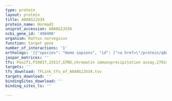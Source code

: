 ```yaml
---
type: protein
layout: protein
title: A0A0G2JU34
protein_name: Hormad2
uniprot_accession: A0A0G2JU34
ncbi_gene_id: '498400'
organism: Rattus norvegicus
function: target gene
number_of_interactions: '1'
orthologs: '[{"species": "Homo sapiens", "id": ["<a href=\"/protein/q8n7b1\">Q8N7B1</a>"]}, {"species": "Danio rerio", "id": ["<a href=\"/protein/a2bf66\">A2BF66</a>"]}, {"species": "Mus musculus", "id": ["<a href=\"/protein/q5sqp1\">Q5SQP1</a>"]}, {"species": "Caenorhabditis elegans", "id": ["<a href=\"/protein/g5ebg0\">G5EBG0</a>"]}]'
jaspar_matrices: ''
tfs: Pou1f1,P10037,25517,GTRD,chromatin immunoprecipitation assay,27924024%5Buid%5D,No
targets: ''
tfs_download: TFLink_tfs_of_A0A0G2JU34.tsv
targets_download: ''
bindingSites_download: ''
binding_sites_ls: ''

---
```

